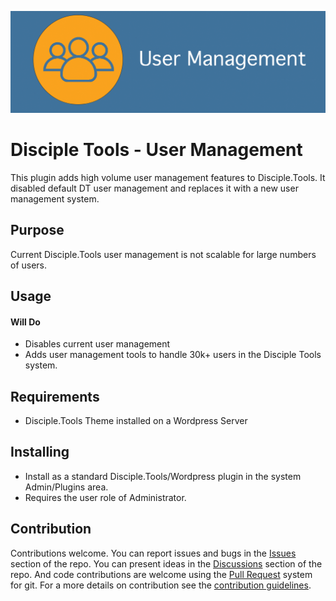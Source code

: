 
![Plugin Banner](documentation/banner.png)

# Disciple Tools - User Management

This plugin adds high volume user management features to Disciple.Tools. It disabled default
DT user management and replaces it with a new user management system.

## Purpose

Current Disciple.Tools user management is not scalable for large numbers of users.

## Usage

#### Will Do

- Disables current user management
- Adds user management tools to handle 30k+ users in the Disciple Tools system.

## Requirements

- Disciple.Tools Theme installed on a Wordpress Server

## Installing

- Install as a standard Disciple.Tools/Wordpress plugin in the system Admin/Plugins area.
- Requires the user role of Administrator.

## Contribution

Contributions welcome. You can report issues and bugs in the
[Issues](https://github.com/DiscipleTools/dt-user-management/issues) section of the repo. You can present ideas
in the [Discussions](https://github.com/DiscipleTools/dt-user-management/discussions) section of the repo. And
code contributions are welcome using the [Pull Request](https://github.com/DiscipleTools/dt-user-management/pulls)
system for git. For a more details on contribution see the
[contribution guidelines](https://github.com/DiscipleTools/dt-user-management/blob/master/CONTRIBUTING.md).

